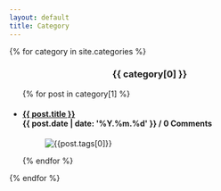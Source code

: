 ```yaml
---
layout: default
title: Category
---
```

<div class="home" id="home">
  {% for category in site.categories %}
  <h3 style="text-align: center" class="posts" id="{{ category[0] }}">{{ category[0] }}</h3>
  <ul class="posts noList">
    {% for post in category[1] %}
    <li>
        <h4>
            <a class="post-link" href="{{ post.url | prepend: site.baseurl }}">{{ post.title }}</a>
            <br>
            <span class="date">
              {{ post.date | date: '%Y.%m.%d' }} /
              <strong class="disqus-comment-count" data-disqus-identifier="{{post.id}}">0 Comments</strong>
            </span>
        </h4>
        <figure>
            <img 
              src="/assets/img/tags/{{post.tags[0]}}.png" 
              alt="{{post.tags[0]}}">
        </figure>
    </li>
    {% endfor %}
  </ul>
  {% endfor %}
</div>